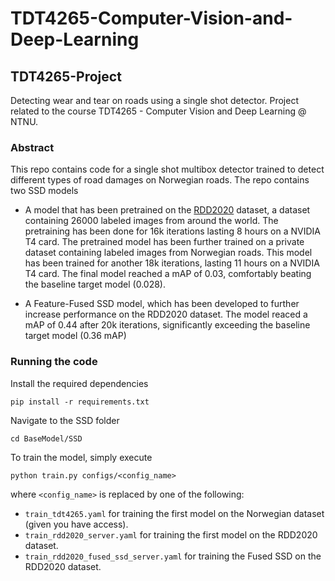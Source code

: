 # TDT4265-Computer-Vision-and-Deep-Learning

## TDT4265-Project
Detecting wear and tear on roads using a single shot detector. Project related to the course TDT4265 - Computer Vision and Deep Learning @ NTNU.

### Abstract
This repo contains code for a single shot multibox detector trained to detect different types of road damages on Norwegian roads. The repo contains two SSD models

- A model that has been pretrained on the [RDD2020](https://paperswithcode.com/dataset/rdd-2020) dataset, a dataset containing 26000 labeled images from around the world. The pretraining has been done for 16k iterations lasting 8 hours on a NVIDIA T4 card. The pretrained model has been further trained on a private dataset containing labeled images from Norwegian roads. This model has been trained for another 18k iterations, lasting 11 hours on a NVIDIA T4 card. The final model reached a mAP of 0.03, comfortably beating the baseline target model (0.028).

- A Feature-Fused SSD model, which has been developed to further increase performance on the RDD2020 dataset. The model reaced a mAP of 0.44 after 20k iterations, significantly exceeding the baseline target model (0.36 mAP)

### Running the code
Install the required dependencies

```
pip install -r requirements.txt
```

Navigate to the SSD folder
```
cd BaseModel/SSD
```

To train the model, simply execute
```
python train.py configs/<config_name>
```
where ```<config_name>``` is replaced by one of the following:

- ```train_tdt4265.yaml``` for training the first model on the Norwegian dataset (given you have access).
- ```train_rdd2020_server.yaml``` for training the first model on the RDD2020 dataset.
- ```train_rdd2020_fused_ssd_server.yaml``` for training the Fused SSD on the RDD2020 dataset.
